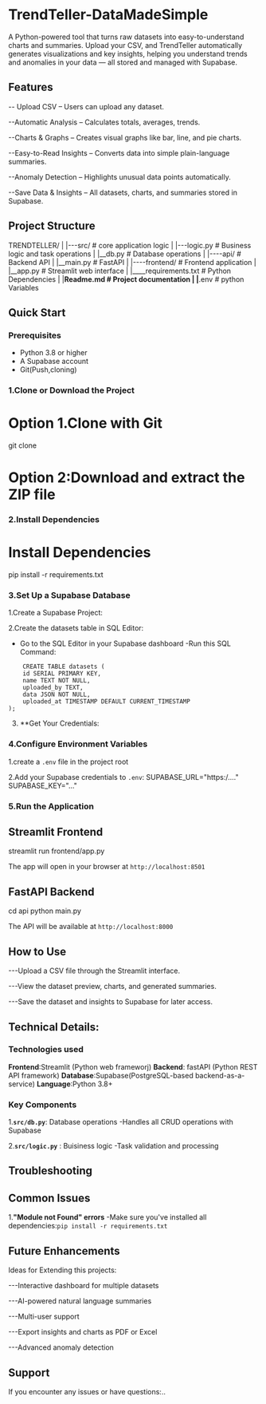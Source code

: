 # TrendTeller-DataMadeSimple

A Python-powered tool that turns raw datasets into easy-to-understand charts and summaries. Upload your CSV, and TrendTeller automatically generates visualizations and key insights, helping you understand trends and anomalies in your data — all stored and managed with Supabase.

## Features
-- Upload CSV – Users can upload any dataset.

--Automatic Analysis – Calculates totals, averages, trends.

--Charts & Graphs – Creates visual graphs like bar, line, and pie charts.

--Easy-to-Read Insights – Converts data into simple plain-language summaries.

--Anomaly Detection – Highlights unusual data points automatically.

--Save Data & Insights – All datasets, charts, and summaries stored in Supabase.

## Project Structure

TRENDTELLER/
|
|---src/            # core application logic
|   |---logic.py    # Business logic and task
operations
|   |__db.py        # Database operations
|
|----api/           # Backend API
|   |__main.py      # FastAPI
|
|----frontend/      # Frontend application
|     |__app.py     # Streamlit web interface
|
|____requirements.txt  # Python Dependencies
|
|____Readme.md      # Project documentation
|
|____.env           # python Variables

## Quick Start

### Prerequisites

- Python 3.8 or higher
- A Supabase account
- Git(Push,cloning)

### 1.Clone or Download the Project
# Option 1.Clone with Git
git clone <repository-url>

# Option 2:Download and extract the ZIP file

### 2.Install Dependencies

# Install Dependencies
pip install -r requirements.txt

### 3.Set Up a Supabase Database

1.Create a Supabase Project:

2.Create the datasets table in SQL Editor:
- Go to the SQL Editor in your Supabase dashboard
-Run this SQL Command:

```
    CREATE TABLE datasets (
    id SERIAL PRIMARY KEY,
    name TEXT NOT NULL,
    uploaded_by TEXT,
    data JSON NOT NULL,
    uploaded_at TIMESTAMP DEFAULT CURRENT_TIMESTAMP
);
```

3. **Get Your Credentials:

### 4.Configure Environment Variables

1.create a `.env` file in the project root

2.Add your Supabase credentials to `.env`:
SUPABASE_URL="https:/...."
SUPABASE_KEY="..."
### 5.Run the Application

## Streamlit Frontend
streamlit run frontend/app.py

The app will open in your browser at `http://localhost:8501`

## FastAPI Backend

cd api
python main.py

The API will be available at `http://localhost:8000`

## How to Use
---Upload a CSV file through the Streamlit interface.

---View the dataset preview, charts, and generated summaries.

---Save the dataset and insights to Supabase for later access.

## Technical Details:

### Technologies used

**Frontend**:Streamlit (Python web frameworj)
**Backend**: fastAPI (Python REST API framework)
**Database**:Supabase(PostgreSQL-based backend-as-a-service)
**Language**:Python 3.8+


### Key Components

1.**`src/db.py`**: Database operations 
-Handles all CRUD operations with Supabase

2.**`src/logic.py`** : Buisiness logic 
-Task validation and processing

## Troubleshooting

## Common Issues

1.**"Module not Found" errors**
    -Make sure you've installed all dependencies:`pip install -r requirements.txt`

## Future Enhancements

Ideas for Extending this projects:

---Interactive dashboard for multiple datasets

---AI-powered natural language summaries

---Multi-user support

---Export insights and charts as PDF or Excel

---Advanced anomaly detection

## Support

If you encounter any issues or have questions:..
